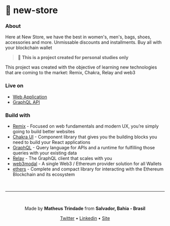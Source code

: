 # 👜 new-store

### About
Here at New Store, we have the best in women's, men's, bags, shoes, accessories and more. Unmissable discounts and installments. Buy all with your blockchain wallet

> 🚫 **This is a project created for personal studies only**

This project was created with the objective of learning new technologies that are coming to the market: Remix, Chakra, Relay and web3

### Live on
- [Web Application](https://future-shop.vercel.app/)
- [GraphQL API](https://future-shop.vercel.app/)

### Build with

- [Remix](https://remix.run/) - Focused on web fundamentals and modern UX, you’re simply going to build better websites
- [Chakra UI](https://chakra-ui.com/) - Component library that gives you the building blocks you need to build your React applications
- [GraphQL](https://graphql.org/) - Query language for APIs and a runtime for fulfilling those queries with your existing data
- [Relay](https://relay.dev/) - The GraphQL client that scales with you
- [web3modal](https://github.com/Web3Modal/web3modal) - A single Web3 / Ethereum provider solution for all Wallets
- [ethers](https://docs.ethers.io/v5/) - Complete and compact library for interacting with the Ethereum Blockchain and its ecosystem

<br/>

---

<br/>

<p align="center">Made by <b>Matheus Trindade</b> from <b>Salvador, Bahia - Brasil</b></p>

<p align="center">
  <a href="https://twitter.com/trnddev">Twitter</a> •
  <a href="https://www.linkedin.com/in/trindadematheus/">Linkedin</a> •
  <a href="https://matheustrindade.dev.br/">Site</a>
</p>
